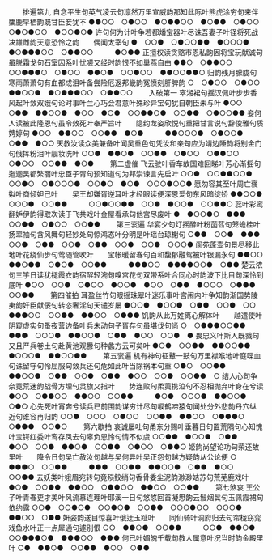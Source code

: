 <!-- { "loadSidebar": true } -->
　　排遍第九
自念平生句英气凌云句凛然万里宣威韵那知此际叶熊虎涂穷句来伴麋鹿早栖韵既甘臣妾犹不
●●○○　○●○○　●○●●○○　●○●●　○●○○　○●○●○○　●○○●○●
许句何为计叶争若都燔宝器叶尽诛吾妻子叶径将死战决雄雌韵天意恐怜之韵　　偶闻太宰句
●　○○●　○●○○●●　●○○○●　●○●●●○○　○●●○○　　　●○●●
正擅权读贪赂市恩私韵因将宝玩献诚句虽脱霜戈句石室囚系叶忧嗟又经时韵恨不如巢燕自由
●●○　○●●○○　○○●●●○　○●○○　●●○●　○○●○○　●●○○●●○
归韵残月朦胧句寒雨萧萧句有血都成泪叶备尝险厄返邦畿韵冤愤刻肝脾韵
○　○●○○　○●○○　●●○○●　●○●●●○○　○●●○○
　　入破第一
窣湘裙句摇汉佩叶步步香风起叶敛双娥句论时事叶兰心巧会君意叶殊珍异宝句犹自朝臣未与叶
●○○　○●●　●●○○●　●○○　●○●　○○●●○●　○○●●　○●○○●●
妾何人读被此隆恩句虽令效死叶奉严旨叶　　隐约龙姿欣悦句重把甘言说句辞俊雅句质娉婷句
●○○　●●○○　○○●●　●○●　　　●●○○○●　○●○○●　○●●　●○○
天教汝读众美兼备叶闻吴重色句凭汝和亲句应为靖边陲韵将别金门句俄挥粉泪叶靓妆洗叶
○○●　●●○●　○○●●　○●○○　○●●○○　○●○○　○○●●　●○●
　　第二虚催
飞云驶叶香车故国难回睇叶芳心渐摇句迤逦吴都繁丽叶忠臣子胥句预知道句为邦崇谏言先启叶
○○●　○○●●○○●　○○●○　○●○○○●　○○●○　●○●　○○○●○○●
愿勿容其至叶周亡褒姒叶商倾妲己叶　　吴王却嫌胥逆耳叶才经眼读便深恩爱句东风暗绽娇
●●○○●　○○○●　○○●●　　　○○●○○●●　○○●　●○○●　○○●●○
蕊叶彩鸾翻妒伊韵得取次读于飞共戏叶金屋看承句他宫尽废叶
●　●○○●○　●●●　○○●●　○●○○　○○●●
　　第三衮遍
华宴夕句灯摇醉叶粉菡萏句笼蟾桂叶扬翠袖句含风舞句轻妙处句惊鸿态叶分明是叶瑶台琼榭句
○●●　○○●　●●●　○○●　○●●　○○●　○●●　○○●　○○●　○○○●
阆苑蓬壶句景尽移此地叶花绕仙步句莺随管吹叶　　宝帐暖留春句百和馥郁融鸳被叶银漏永句
●●○○　●●○●●　○●○●　○○●●　　　●●●○○　●●●●○○●　○●●
楚云浓句三竽日读犹褪霞衣韵宿酲轻涴句嗅宫花句双带系叶合同心时韵波下比目句深怜到底叶
●○○　○○●　○●○○　●○○●　●○○　○●●　●○○○　○●●●　○○●●
　　第四催拍
耳盈丝竹句眼摇珠翠叶迷乐事叶宫闱内叶争知韵渐国势陵夷韵奸臣献佞句转恣奢淫句天谴岁屡
●○○●　●○○●　○●●　○○●　○○　●●●○○　○○●●　●●○○　○●●●
饥韵从此万姓离心解体叶　　越遣使叶阴窥虚实句蚤夜营边备叶兵未动句子胥存句虽堪伐句尚
○　○●●●○○●●　　　●●●　○○○●　●●○○●　○●●　●○○　○○●　●
畏忠义叶斯人既戮句又且严兵卷土句赴黄池观釁句种蠡方云可矣叶
●○●　○○●●　●●○○●●　●○○○●　●●○○●●
　　第五衮遍
机有神句征鼙一鼓句万里襟喉地叶庭喋血句诛留守句怜屈服句敛兵还句危如此叶当除祸本句重
○●○　○○●●　●●○○●　○●●　○○●　○●●　●○○　○○●　○○●●　○
结人心句争奈竟荒迷韵战骨方埋句灵旗又指叶　　势连败句柔荑携泣句不忍相抛弃叶身在兮读
●○○　○●●○○　●●○○　○○●●　　　●○●　○○○●　●●○○●　○●○
心先死叶宵奔兮读兵已前围韵谋穷计尽句唳鹤啼猿句闻处分外悲韵丹穴纵近句谁容再归韵
○○●　○○○　○●○○　○○●●　●●○○　○●●●○　○●●●　○○●○
　　第六歇拍
哀诚屡吐句甬东分赐叶垂暮日句置荒隅句心知愧叶宝锷红委叶鸾存凤去句辜负恩怜句情不似虞
○○●●　●○○●　○●●　●○○　○○●　●●○●　○○●●　○●○○　○●●○
姬韵尚望论功句荣还故里叶　　降令日句吴亡赦汝句越与吴何异叶吴正怨句越方疑韵从公论便
○　●●●○　○○●●　　　●●●　○○●●　●●○○●　○●●　●○○　○○●●
去妖类叶娥眉宛转句竟殒鲛绡句香骨委尘泥韵渺渺姑苏句荒芜鹿戏叶
●○●　○○●●　●●○○　○●●○○　●●○○　○○●●
　　第七煞哀
王公子叶青春更才美叶风流慕连理叶耶溪一日句悠悠回首凝思韵云鬟烟鬓句玉佩霞裙句依约露
○○●　○○●○●　○○●○●　○○●●　○○○●○○　○○○●　●●○○　○●●
妍姿韵送目惊喜叶俄迂玉趾叶　　同仙骑叶洞府归去句帘栊窈窕戏鱼水叶正一点犀通句遽别恨
○○　●●○●　○○●●　　　○○●　●●○●　○○●●●○●　●●●○○　●●●
何已叶媚魄千载句教人属意叶况当时韵金殿里叶
○●　●●○●　○○●●　●○○　○●●





